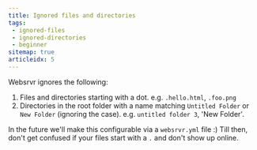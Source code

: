 ```yaml
---
title: Ignored files and directories
tags:
 - ignored-files
 - ignored-directories
 - beginner
sitemap: true
articleidx: 5
---
```


Websrvr ignores the following:

  1. Files and directories starting with a dot. e.g. `.hello.html`, `.foo.png`
  2. Directories in the root folder with a name matching `Untitled Folder` or `New Folder` (ignoring the case). e.g. `untitled folder 3`, 'New Folder'.

In the future we'll make this configurable via a `websrvr.yml` file :) Till
then, don't get confused if your files start with a `.` and don't show up
online.
